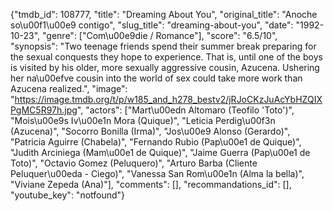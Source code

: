 {"tmdb_id": 108777, "title": "Dreaming About You", "original_title": "Anoche so\u00f1\u00e9 contigo", "slug_title": "dreaming-about-you", "date": "1992-10-23", "genre": ["Com\u00e9die / Romance"], "score": "6.5/10", "synopsis": "Two teenage friends spend their summer break preparing for the sexual conquests they hope to experience. That is, until one of the boys is visited by his older, more sexually aggressive cousin, Azucena. Ushering her na\u00efve cousin into the world of sex could take more work than Azucena realized.", "image": "https://image.tmdb.org/t/p/w185_and_h278_bestv2/jRJoCKzJuAcYbHZQIXPgMC5R97h.jpg", "actors": ["Mart\u00edn Altomaro (Teofilo 'Toto')", "Mois\u00e9s Iv\u00e1n Mora (Quique)", "Leticia Perdig\u00f3n (Azucena)", "Socorro Bonilla (Irma)", "Jos\u00e9 Alonso (Gerardo)", "Patricia Aguirre (Chabela)", "Fernando Rubio (Pap\u00e1 de Quique)", "Judith Arciniega (Mam\u00e1 de Quique)", "Jaime Guerra (Pap\u00e1 de Toto)", "Octavio Gomez (Peluquero)", "Arturo Barba (Cliente Peluquer\u00eda - Ciego)", "Vanessa San Rom\u00e1n (Alma la bella)", "Viviane Zepeda (Ana)"], "comments": [], "recommandations_id": [], "youtube_key": "notfound"}